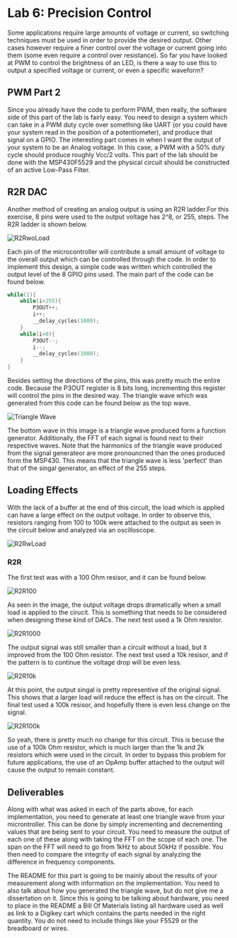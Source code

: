 # Lab 6: Precision Control
Some applications require large amounts of voltage or current, so switching techniques must be used in order to provide the desired output. Other cases however require a finer control over the voltage or current going into them (some even require a control over resistance). So far you have looked at PWM to control the brightness of an LED, is there a way to use this to output a specified voltage or current, or even a specific waveform?

## PWM Part 2
Since you already have the code to perform PWM, then really, the software side of this part of the lab is fairly easy. You need to design a system which can take in a PWM duty cycle over something like UART (or you could have your system read in the position of a potentiometer), and produce that signal on a GPIO. The interesting part comes in when I want the output of your system to be an Analog voltage. In this case, a PWM with a 50% duty cycle should produce roughly Vcc/2 volts. This part of the lab should be done with the MSP430F5529 and the physical circuit should be constructed of an active Low-Pass Filter.

## R2R DAC
Another method of creating an analog output is using an R2R ladder.For this exercise, 8 pins were used to the output voltage has 2^8, or 255, steps. The R2R ladder is shown below.

![R2RwoLoad](https://github.com/RU09342/lab-6taking-control-over-your-embedded-life-nick-and-joe/blob/master/Precision%20Control/Schematics/R2RnoLoad.png)

Each pin of the microcontroller will contribute a small amount of voltage to the overall output which can be controlled through the code. In order to implement this design, a simple code was written which controlled the output level of the 8 GPIO pins used. The main part of the code can be found below.
```c
while(1){
    while(i<255){
        P3OUT++;
        i++;
        __delay_cycles(1000);
    }
    while(i>0){
        P3OUT--;
        i--;
        __delay_cycles(1000);
    }
}
```
Besides setting the directions of the pins, this was pretty much the entire code. Because the P3OUT register is 8 bits long, incrementing this register will control the pins in the desired way. The triangle wave which was generated from this code can be found below as the top wave.

![Triangle Wave](https://github.com/RU09342/lab-6taking-control-over-your-embedded-life-nick-and-joe/blob/master/Precision%20Control/Pictures/r2rRamp3.png)

The bottom wave in this image is a triangle wave produced form a function generator. Additionally, the FFT of each signal is found next to their respective waves. Note that the harmonics of the triangle wave produced from the signal generateor are more pronouncned than the ones produced form the MSP430. This means that the triangle wave is less 'perfect' than that of the singal generator, an effect of the 255 steps. 

## Loading Effects
With the lack of a buffer at the end of this circuit, the load which is applied can have a large effect on the output voltage. In order to observe this, resistors ranging from 100 to 100k were attached to the output as seen in the circuit below and analyzed via an oscilloscope. 

![R2RwLoad](https://github.com/RU09342/lab-6taking-control-over-your-embedded-life-nick-and-joe/blob/master/Precision%20Control/Schematics/R2RwLoad.png)

### R2R
The first test was with a 100 Ohm resisor, and it can be found below.

![R2R100](https://github.com/RU09342/lab-6taking-control-over-your-embedded-life-nick-and-joe/blob/master/Precision%20Control/Pictures/r2rLoad100.png)

As seen in the image, the output voltage drops dramatically when a small load is applied to the cirucit. This is something that needs to be considered when designing these kind of DACs. The next test used a 1k Ohm resistor. 

![R2R1000](https://github.com/RU09342/lab-6taking-control-over-your-embedded-life-nick-and-joe/blob/master/Precision%20Control/Pictures/r2rLoad1k.png)

The output signal was still smaller than a circuit without a load, but it improved from the 100 Ohm resistor. The next test used a 10k resisor, and if the pattern is to continue the voltage drop will be even less.

![R2R10k](https://github.com/RU09342/lab-6taking-control-over-your-embedded-life-nick-and-joe/blob/master/Precision%20Control/Pictures/r2rLoad10k.png)

At this point, the output singal is pretty representive of the original signal. This shows that a larger load will reduce the effect is has on the circuit. The final test used a 100k resisor, and hopefully there is even less change on the signal.

![R2R100k](https://github.com/RU09342/lab-6taking-control-over-your-embedded-life-nick-and-joe/blob/master/Precision%20Control/Pictures/r2rLoad100k.png)

So yeah, there is pretty much no change for this circuit. This is becuse the use of a 100k Ohm resistor, which is much larger than the 1k and 2k resistors which were used in the circuit. In order to bypass this problem for future applications, the use of an OpAmp buffer attached to the output will cause the output to remain constant. 


## Deliverables
Along with what was asked in each of the parts above, for each implementation, you need to generate at least one triangle wave from your microntroller. This can be done by simply incrementing and decrementing values that are being sent to your circuit. You need to measure the output of each one of these along with taking the FFT on the scope of each one. The span on the FFT will need to go from 1kHz to about 50kHz if possible. You then need to compare the integrity of each signal by analyzing the difference in frequency components.

The README for this part is going to be mainly about the results of your measurement along with information on the implementation. You need to also talk about how you generated the triangle wave, but do not give me a dissertation on it. Since this is going to be talking about hardware, you need to place in the README a Bill Of Materials listing all hardware used as well as link to a Digikey cart which contains the parts needed in the right quantity. You do not need to include things like your F5529 or the breadboard or wires.